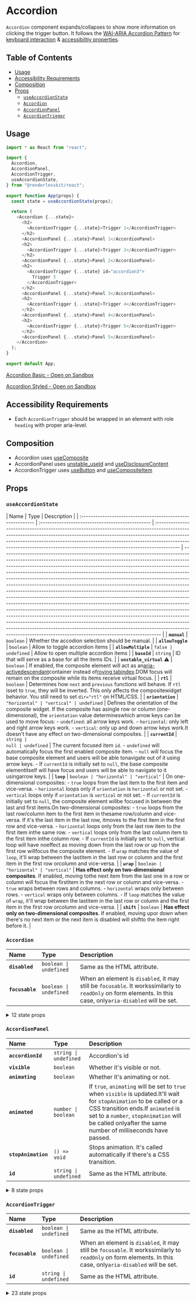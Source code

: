# Accordion

`Accordion` component expands/collapses to show more information on clicking the
trigger button. It follows the
[WAI-ARIA Accordion Pattern](https://www.w3.org/TR/wai-aria-practices-1.2/#accordion)
for
[keyboard interaction](https://www.w3.org/TR/wai-aria-practices-1.2/#keyboard-interaction)
&
[accessibiltiy properties](https://www.w3.org/TR/wai-aria-practices-1.2/#wai-aria-roles-states-and-properties).

## Table of Contents

- [Usage](#usage)
- [Accessibility Requirements](#accessibility-requirements)
- [Composition](#composition)
- [Props](#props)
  - [`useAccordionState`](#useaccordionstate)
  - [`Accordion`](#accordion)
  - [`AccordionPanel`](#accordionpanel)
  - [`AccordionTrigger`](#accordiontrigger)

## Usage

```js
import * as React from "react";

import {
  Accordion,
  AccordionPanel,
  AccordionTrigger,
  useAccordionState,
} from "@renderlesskit/react";

export function App(props) {
  const state = useAccordionState(props);

  return (
    <Accordion {...state}>
      <h2>
        <AccordionTrigger {...state}>Trigger 1</AccordionTrigger>
      </h2>
      <AccordionPanel {...state}>Panel 1</AccordionPanel>
      <h2>
        <AccordionTrigger {...state}>Trigger 2</AccordionTrigger>
      </h2>
      <AccordionPanel {...state}>Panel 2</AccordionPanel>
      <h2>
        <AccordionTrigger {...state} id="accordion3">
          Trigger 3
        </AccordionTrigger>
      </h2>
      <AccordionPanel {...state}>Panel 3</AccordionPanel>
      <h2>
        <AccordionTrigger {...state}>Trigger 4</AccordionTrigger>
      </h2>
      <AccordionPanel {...state}>Panel 4</AccordionPanel>
      <h2>
        <AccordionTrigger {...state}>Trigger 5</AccordionTrigger>
      </h2>
      <AccordionPanel {...state}>Panel 5</AccordionPanel>
    </Accordion>
  );
}

export default App;
```

[Accordion Basic - Open on Sandbox](https://codesandbox.io/s/dso90)

[Accordion Styled - Open on Sandbox](https://codesandbox.io/s/69twh)

## Accessibility Requirements

- Each `AccordionTrigger` should be wrapped in an element with role `heading`
  with proper aria-level.

## Composition

- Accordion uses [useComposite](https://reakit.io/docs/composite)
- AccordionPanel uses [unstable_useId](https://reakit.io/docs/id) and
  [useDisclosureContent](https://reakit.io/docs/disclosure)
- AccordionTrigger uses [useButton](https://reakit.io/docs/button) and
  [useCompositeItem](https://reakit.io/docs/composite)

## Props

### `useAccordionState`

| Name                                                        | Type                                             | Description                                                                                                                                                                                                                                                                                                                         |
| :---------------------------------------------------------- | :----------------------------------------------- | :---------------------------------------------------------------------------------------------------------------------------------------------------------------------------------------------------------------------------------------------------------------------------------------------------------------------------------- | -------------------------------------------------------------------------------------------------------------------------------------------------------------------------------------------------------------------------------------------------------------------------------------------------------------------------------------------------------------------------------------------------------------------------------------------------------------------------------------------------------------------------------------------------------------------------------------------------------------------------------------------------------------------------------------------------------------------------------------------------------------------------------------------------------------------------------------------------------------------------------------------------------------------------------------------------------------------------------------------------------------------------------------------------------------------------------------------------------------------------- |
| **`manual`**                                                | <code>boolean</code>                             | Whether the accodion selection should be manual.                                                                                                                                                                                                                                                                                    |
| **`allowToggle`**                                           | <code>boolean</code>                             | Allow to toggle accordion items                                                                                                                                                                                                                                                                                                     |
| **`allowMultiple`**                                         | <code>false \| undefined</code>                  | Allow to open multiple accordion items                                                                                                                                                                                                                                                                                              |
| **`baseId`**                                                | <code>string</code>                              | ID that will serve as a base for all the items IDs.                                                                                                                                                                                                                                                                                 |
| **`unstable_virtual`** <span title="Experimental">⚠️</span> | <code>boolean</code>                             | If enabled, the composite element will act as an[aria-activedescendant](https://www.w3.org/TR/wai-aria-practices-1.1/#kbd_focus_activedescendant)container instead of[roving tabindex](https://www.w3.org/TR/wai-aria-practices/#kbd_roving_tabindex).DOM focus will remain on the composite while its items receive virtual focus. |
| **`rtl`**                                                   | <code>boolean</code>                             | Determines how `next` and `previous` functions will behave. If `rtl` isset to `true`, they will be inverted. This only affects the compositewidget behavior. You still need to set `dir="rtl"` on HTML/CSS.                                                                                                                         |
| **`orientation`**                                           | <code>&#34;horizontal&#34; \| &#34;vertical&#34; | undefined</code>                                                                                                                                                                                                                                                                                                                    | Defines the orientation of the composite widget. If the composite has asingle row or column (one-dimensional), the `orientation` value determineswhich arrow keys can be used to move focus: - `undefined`: all arrow keys work. - `horizontal`: only left and right arrow keys work. - `vertical`: only up and down arrow keys work.It doesn't have any effect on two-dimensional composites.                                                                                                                                                                                                                                                                                                                                                                                                                                                                                                                                                                                                                                                                                                                             |
| **`currentId`**                                             | <code>string \| null                             | undefined</code>                                                                                                                                                                                                                                                                                                                    | The current focused item `id`. - `undefined` will automatically focus the first enabled composite item. - `null` will focus the base composite element and users will be able tonavigate out of it using arrow keys. - If `currentId` is initially set to `null`, the base composite elementitself will have focus and users will be able to navigate to it usingarrow keys.                                                                                                                                                                                                                                                                                                                                                                                                                                                                                                                                                                                                                                                                                                                                               |
| **`loop`**                                                  | <code>boolean \| &#34;horizontal&#34;            | &#34;vertical&#34;</code>                                                                                                                                                                                                                                                                                                           | On one-dimensional composites: - `true` loops from the last item to the first item and vice-versa. - `horizontal` loops only if `orientation` is `horizontal` or not set. - `vertical` loops only if `orientation` is `vertical` or not set. - If `currentId` is initially set to `null`, the composite element willbe focused in between the last and first items.On two-dimensional composites: - `true` loops from the last row/column item to the first item in thesame row/column and vice-versa. If it's the last item in the last row, itmoves to the first item in the first row and vice-versa. - `horizontal` loops only from the last row item to the first item inthe same row. - `vertical` loops only from the last column item to the first item inthe column row. - If `currentId` is initially set to `null`, vertical loop will have noeffect as moving down from the last row or up from the first row willfocus the composite element. - If `wrap` matches the value of `loop`, it'll wrap between the lastitem in the last row or column and the first item in the first row orcolumn and vice-versa. |
| **`wrap`**                                                  | <code>boolean \| &#34;horizontal&#34;            | &#34;vertical&#34;</code>                                                                                                                                                                                                                                                                                                           | **Has effect only on two-dimensional composites**. If enabled, moving tothe next item from the last one in a row or column will focus the firstitem in the next row or column and vice-versa. - `true` wraps between rows and columns. - `horizontal` wraps only between rows. - `vertical` wraps only between columns. - If `loop` matches the value of `wrap`, it'll wrap between the lastitem in the last row or column and the first item in the first row orcolumn and vice-versa.                                                                                                                                                                                                                                                                                                                                                                                                                                                                                                                                                                                                                                    |
| **`shift`**                                                 | <code>boolean</code>                             | **Has effect only on two-dimensional composites**. If enabled, moving upor down when there's no next item or the next item is disabled will shiftto the item right before it.                                                                                                                                                       |

### `Accordion`

| Name            | Type                              | Description                                                                                                                                                  |
| :-------------- | :-------------------------------- | :----------------------------------------------------------------------------------------------------------------------------------------------------------- |
| **`disabled`**  | <code>boolean \| undefined</code> | Same as the HTML attribute.                                                                                                                                  |
| **`focusable`** | <code>boolean \| undefined</code> | When an element is `disabled`, it may still be `focusable`. It workssimilarly to `readOnly` on form elements. In this case, only`aria-disabled` will be set. |

<details><summary>12 state props</summary>
> These props are returned by the state hook. You can spread them into this component (`{...state}`) or pass them separately. You can also provide these props from your own state logic.

| Name                                                        | Type                                                   | Description                                                                                                                                                                                                                                                                                                                         |
| :---------------------------------------------------------- | :----------------------------------------------------- | :---------------------------------------------------------------------------------------------------------------------------------------------------------------------------------------------------------------------------------------------------------------------------------------------------------------------------------- | --------------------------------------------------------------------------------------------------------------------------------------------------------------------------------------------------------------------------------------------------------------------------------------------------------------------------------------------------------------------------------------------------------------------------------------------------------------------------------------- | ------------------ | -------------------------------------------------------------------------------------------------------------------------------------------------------------------------------------------------------------------------------------- |
| **`baseId`**                                                | <code>string</code>                                    | ID that will serve as a base for all the items IDs.                                                                                                                                                                                                                                                                                 |
| **`unstable_virtual`** <span title="Experimental">⚠️</span> | <code>boolean</code>                                   | If enabled, the composite element will act as an[aria-activedescendant](https://www.w3.org/TR/wai-aria-practices-1.1/#kbd_focus_activedescendant)container instead of[roving tabindex](https://www.w3.org/TR/wai-aria-practices/#kbd_roving_tabindex).DOM focus will remain on the composite while its items receive virtual focus. |
| **`orientation`**                                           | <code>&#34;horizontal&#34; \| &#34;vertical&#34;       | undefined</code>                                                                                                                                                                                                                                                                                                                    | Defines the orientation of the composite widget. If the composite has asingle row or column (one-dimensional), the `orientation` value determineswhich arrow keys can be used to move focus: - `undefined`: all arrow keys work. - `horizontal`: only left and right arrow keys work. - `vertical`: only up and down arrow keys work.It doesn't have any effect on two-dimensional composites.                                                                                          |
| **`currentId`**                                             | <code>string \| null                                   | undefined</code>                                                                                                                                                                                                                                                                                                                    | The current focused item `id`. - `undefined` will automatically focus the first enabled composite item. - `null` will focus the base composite element and users will be able tonavigate out of it using arrow keys. - If `currentId` is initially set to `null`, the base composite elementitself will have focus and users will be able to navigate to it usingarrow keys.                                                                                                            |
| **`wrap`**                                                  | <code>boolean \| &#34;horizontal&#34;                  | &#34;vertical&#34;</code>                                                                                                                                                                                                                                                                                                           | **Has effect only on two-dimensional composites**. If enabled, moving tothe next item from the last one in a row or column will focus the firstitem in the next row or column and vice-versa. - `true` wraps between rows and columns. - `horizontal` wraps only between rows. - `vertical` wraps only between columns. - If `loop` matches the value of `wrap`, it'll wrap between the lastitem in the last row or column and the first item in the first row orcolumn and vice-versa. |
| **`unstable_moves`** <span title="Experimental">⚠️</span>   | <code>number</code>                                    | Stores the number of moves that have been performed by calling `move`,`next`, `previous`, `up`, `down`, `first` or `last`.                                                                                                                                                                                                          |
| **`groups`**                                                | <code>Group[]</code>                                   | Lists all the composite groups with their `id` and DOM `ref`. This stateis automatically updated when `registerGroup` and `unregisterGroup` arecalled.                                                                                                                                                                              |
| **`items`**                                                 | <code>Item[]</code>                                    | Lists all the composite items with their `id`, DOM `ref`, `disabled` stateand `groupId` if any. This state is automatically updated when`registerItem` and `unregisterItem` are called.                                                                                                                                             |
| **`move`**                                                  | <code>(id: StringOrNull) =&#62; void</code>            | Moves focus to a given item ID.                                                                                                                                                                                                                                                                                                     |
| **`setCurrentId`**                                          | <code title="(value: SetStateAction&#60;string \| null | undefined&#62;) =&#62; void">(value: SetStateAction&#60;string                                                                                                                                                                                                                                                                      | null                                                                                                                                                                                                                                                                                                                                                                                                                                                                                    | undefine...</code> | Sets `currentId`. This is different from `composite.move` as this onlyupdates the `currentId` state without moving focus. When the compositewidget gets focused by the user, the item referred by the `currentId`state will get focus. |
| **`first`**                                                 | <code>() =&#62; void</code>                            | Moves focus to the first item.                                                                                                                                                                                                                                                                                                      |
| **`last`**                                                  | <code>() =&#62; void</code>                            | Moves focus to the last item.                                                                                                                                                                                                                                                                                                       |

</details>

### `AccordionPanel`

| Name                | Type                             | Description                                                                                                                                                                                                                                                           |
| :------------------ | :------------------------------- | :-------------------------------------------------------------------------------------------------------------------------------------------------------------------------------------------------------------------------------------------------------------------- |
| **`accordionId`**   | <code>string \| undefined</code> | Accordion's id                                                                                                                                                                                                                                                        |
| **`visible`**       | <code>boolean</code>             | Whether it's visible or not.                                                                                                                                                                                                                                          |
| **`animating`**     | <code>boolean</code>             | Whether it's animating or not.                                                                                                                                                                                                                                        |
| **`animated`**      | <code>number \| boolean</code>   | If `true`, `animating` will be set to `true` when `visible` is updated.It'll wait for `stopAnimation` to be called or a CSS transition ends.If `animated` is set to a `number`, `stopAnimation` will be called onlyafter the same number of milliseconds have passed. |
| **`stopAnimation`** | <code>() =&#62; void</code>      | Stops animation. It's called automatically if there's a CSS transition.                                                                                                                                                                                               |
| **`id`**            | <code>string \| undefined</code> | Same as the HTML attribute.                                                                                                                                                                                                                                           |

<details><summary>8 state props</summary>
> These props are returned by the state hook. You can spread them into this component (`{...state}`) or pass them separately. You can also provide these props from your own state logic.

| Name                  | Type                                     | Description                                                                                                                                                                             |
| :-------------------- | :--------------------------------------- | :-------------------------------------------------------------------------------------------------------------------------------------------------------------------------------------- | -------------------------------------- |
| **`baseId`**          | <code>string</code>                      | ID that will serve as a base for all the items IDs.                                                                                                                                     |
| **`allowMultiple`**   | <code>boolean</code>                     | Allow to open multiple accordion items                                                                                                                                                  |
| **`selectedId`**      | <code>string \| null                     | undefined</code>                                                                                                                                                                        | The current selected accordion's `id`. |
| **`selectedIds`**     | <code>StringOrNull[] \| undefined</code> | The current selected accordion's `id`.                                                                                                                                                  |
| **`items`**           | <code>Item[]</code>                      | Lists all the composite items with their `id`, DOM `ref`, `disabled` stateand `groupId` if any. This state is automatically updated when`registerItem` and `unregisterItem` are called. |
| **`registerPanel`**   | <code>(item: Item) =&#62; void</code>    | Registers a accordion panel.                                                                                                                                                            |
| **`unregisterPanel`** | <code>(id: string) =&#62; void</code>    | Unregisters a accordion panel.                                                                                                                                                          |
| **`panels`**          | <code>Item[]</code>                      | Lists all the panels.                                                                                                                                                                   |

</details>

### `AccordionTrigger`

| Name            | Type                              | Description                                                                                                                                                  |
| :-------------- | :-------------------------------- | :----------------------------------------------------------------------------------------------------------------------------------------------------------- |
| **`disabled`**  | <code>boolean \| undefined</code> | Same as the HTML attribute.                                                                                                                                  |
| **`focusable`** | <code>boolean \| undefined</code> | When an element is `disabled`, it may still be `focusable`. It workssimilarly to `readOnly` on form elements. In this case, only`aria-disabled` will be set. |
| **`id`**        | <code>string \| undefined</code>  | Same as the HTML attribute.                                                                                                                                  |

<details><summary>23 state props</summary>
> These props are returned by the state hook. You can spread them into this component (`{...state}`) or pass them separately. You can also provide these props from your own state logic.

| Name                                                        | Type                                                                 | Description                                                                                                                                                                                                                                                                                                                         |
| :---------------------------------------------------------- | :------------------------------------------------------------------- | :---------------------------------------------------------------------------------------------------------------------------------------------------------------------------------------------------------------------------------------------------------------------------------------------------------------------------------- | ---------------------------------------------------------------------------------------------------------------------------------------------------------------------------------------------------------------------------------------------------------------------------------------------------------------------------------------------------------------------------------------------- | ------------------ | -------------------------------------------------------------------------------------------------------------------------------------------------------------------------------------------------------------------------------------- |
| **`baseId`**                                                | <code>string</code>                                                  | ID that will serve as a base for all the items IDs.                                                                                                                                                                                                                                                                                 |
| **`unstable_virtual`** <span title="Experimental">⚠️</span> | <code>boolean</code>                                                 | If enabled, the composite element will act as an[aria-activedescendant](https://www.w3.org/TR/wai-aria-practices-1.1/#kbd_focus_activedescendant)container instead of[roving tabindex](https://www.w3.org/TR/wai-aria-practices/#kbd_roving_tabindex).DOM focus will remain on the composite while its items receive virtual focus. |
| **`orientation`**                                           | <code>&#34;horizontal&#34; \| &#34;vertical&#34;                     | undefined</code>                                                                                                                                                                                                                                                                                                                    | Defines the orientation of the composite widget. If the composite has asingle row or column (one-dimensional), the `orientation` value determineswhich arrow keys can be used to move focus: - `undefined`: all arrow keys work. - `horizontal`: only left and right arrow keys work. - `vertical`: only up and down arrow keys work.It doesn't have any effect on two-dimensional composites. |
| **`unstable_moves`** <span title="Experimental">⚠️</span>   | <code>number</code>                                                  | Stores the number of moves that have been performed by calling `move`,`next`, `previous`, `up`, `down`, `first` or `last`.                                                                                                                                                                                                          |
| **`currentId`**                                             | <code>string \| null                                                 | undefined</code>                                                                                                                                                                                                                                                                                                                    | The current focused item `id`. - `undefined` will automatically focus the first enabled composite item. - `null` will focus the base composite element and users will be able tonavigate out of it using arrow keys. - If `currentId` is initially set to `null`, the base composite elementitself will have focus and users will be able to navigate to it usingarrow keys.                   |
| **`items`**                                                 | <code>Item[]</code>                                                  | Lists all the composite items with their `id`, DOM `ref`, `disabled` stateand `groupId` if any. This state is automatically updated when`registerItem` and `unregisterItem` are called.                                                                                                                                             |
| **`registerItem`**                                          | <code>(item: Item) =&#62; void</code>                                | Registers a composite item.                                                                                                                                                                                                                                                                                                         |
| **`unregisterItem`**                                        | <code>(id: string) =&#62; void</code>                                | Unregisters a composite item.                                                                                                                                                                                                                                                                                                       |
| **`setCurrentId`**                                          | <code title="(value: SetStateAction&#60;string \| null               | undefined&#62;) =&#62; void">(value: SetStateAction&#60;string                                                                                                                                                                                                                                                                      | null                                                                                                                                                                                                                                                                                                                                                                                           | undefine...</code> | Sets `currentId`. This is different from `composite.move` as this onlyupdates the `currentId` state without moving focus. When the compositewidget gets focused by the user, the item referred by the `currentId`state will get focus. |
| **`first`**                                                 | <code>() =&#62; void</code>                                          | Moves focus to the first item.                                                                                                                                                                                                                                                                                                      |
| **`last`**                                                  | <code>() =&#62; void</code>                                          | Moves focus to the last item.                                                                                                                                                                                                                                                                                                       |
| **`next`**                                                  | <code>(unstable_allTheWay?: boolean \| undefined) =&#62; void</code> | Moves focus to the next item.                                                                                                                                                                                                                                                                                                       |
| **`previous`**                                              | <code>(unstable_allTheWay?: boolean \| undefined) =&#62; void</code> | Moves focus to the previous item.                                                                                                                                                                                                                                                                                                   |
| **`up`**                                                    | <code>(unstable_allTheWay?: boolean \| undefined) =&#62; void</code> | Moves focus to the item above.                                                                                                                                                                                                                                                                                                      |
| **`down`**                                                  | <code>(unstable_allTheWay?: boolean \| undefined) =&#62; void</code> | Moves focus to the item below.                                                                                                                                                                                                                                                                                                      |
| **`manual`**                                                | <code>boolean</code>                                                 | Whether the accodion selection should be manual.                                                                                                                                                                                                                                                                                    |
| **`allowToggle`**                                           | <code>boolean</code>                                                 | Allow to toggle accordion items                                                                                                                                                                                                                                                                                                     |
| **`allowMultiple`**                                         | <code>boolean</code>                                                 | Allow to open multiple accordion items                                                                                                                                                                                                                                                                                              |
| **`selectedId`**                                            | <code>string \| null                                                 | undefined</code>                                                                                                                                                                                                                                                                                                                    | The current selected accordion's `id`.                                                                                                                                                                                                                                                                                                                                                         |
| **`selectedIds`**                                           | <code>StringOrNull[] \| undefined</code>                             | The current selected accordion's `id`.                                                                                                                                                                                                                                                                                              |
| **`panels`**                                                | <code>Item[]</code>                                                  | Lists all the panels.                                                                                                                                                                                                                                                                                                               |
| **`select`**                                                | <code>(id: StringOrNull) =&#62; void</code>                          | Moves into and selects an accordion by its `id`.                                                                                                                                                                                                                                                                                    |
| **`unSelect`**                                              | <code>(id: StringOrNull) =&#62; void</code>                          | Moves into and unSelects an accordion by its `id` if it's already selected.                                                                                                                                                                                                                                                         |

</details>
